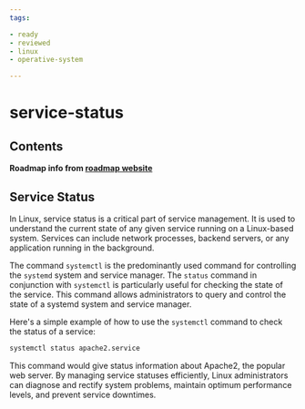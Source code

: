 ```yaml
---
tags:

- ready
- reviewed
- linux
- operative-system

---
```


# service-status

## Contents

__Roadmap info from [roadmap website](https://roadmap.sh/linux/service-management/service-status)__

## Service Status

In Linux, service status is a critical part of service management. It is used to understand the current state of any given service running on a Linux-based system. Services can include network processes, backend servers, or any application running in the background.

The command `systemctl` is the predominantly used command for controlling the `systemd` system and service manager. The `status` command in conjunction with `systemctl` is particularly useful for checking the state of the service. This command allows administrators to query and control the state of a systemd system and service manager.

Here's a simple example of how to use the `systemctl` command to check the status of a service:

```bash
systemctl status apache2.service

```

This command would give status information about Apache2, the popular web server.
By managing service statuses efficiently, Linux administrators can diagnose and rectify system problems, maintain optimum performance levels, and prevent service downtimes.
